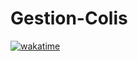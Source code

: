 # Gestion-Colis

[![wakatime](https://wakatime.com/badge/user/7a03d500-b310-4adb-9229-1bb6044d565d/project/2591e377-f47c-499a-b7ff-7575eaf65cd1.svg)](https://wakatime.com/badge/user/7a03d500-b310-4adb-9229-1bb6044d565d/project/2591e377-f47c-499a-b7ff-7575eaf65cd1)

